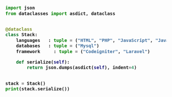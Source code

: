 <!-- Zero width character is used to put extra blank lines before and after code -->

<h3>
    
```python
​
import json
from dataclasses import asdict, dataclass


@dataclass
class Stack:
    languages   : tuple = ("HTML", "PHP", "JavaScript", "Java", "C++", "VB.net", "Python")
    databases   : tuple = ("Mysql")
    framework     : tuple = ("Codeigniter", "Laravel")

    def serialize(self):
        return json.dumps(asdict(self), indent=4)


stack = Stack()
print(stack.serialize())
​
```
</h3>
